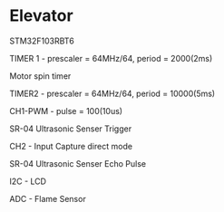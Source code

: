 # Elevator

STM32F103RBT6

TIMER 1 - prescaler = 64MHz/64, period = 2000(2ms)

Motor spin timer

TIMER2 - prescaler = 64MHz/64, period = 10000(5ms)

CH1-PWM - pulse = 100(10us)

SR-04 Ultrasonic Senser Trigger 

CH2 - Input Capture direct mode

SR-04 Ultrasonic Senser Echo Pulse 

I2C - LCD

ADC - Flame Sensor
